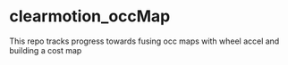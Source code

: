 # clearmotion_occMap
This repo tracks progress towards fusing occ maps with wheel accel and building a cost map
